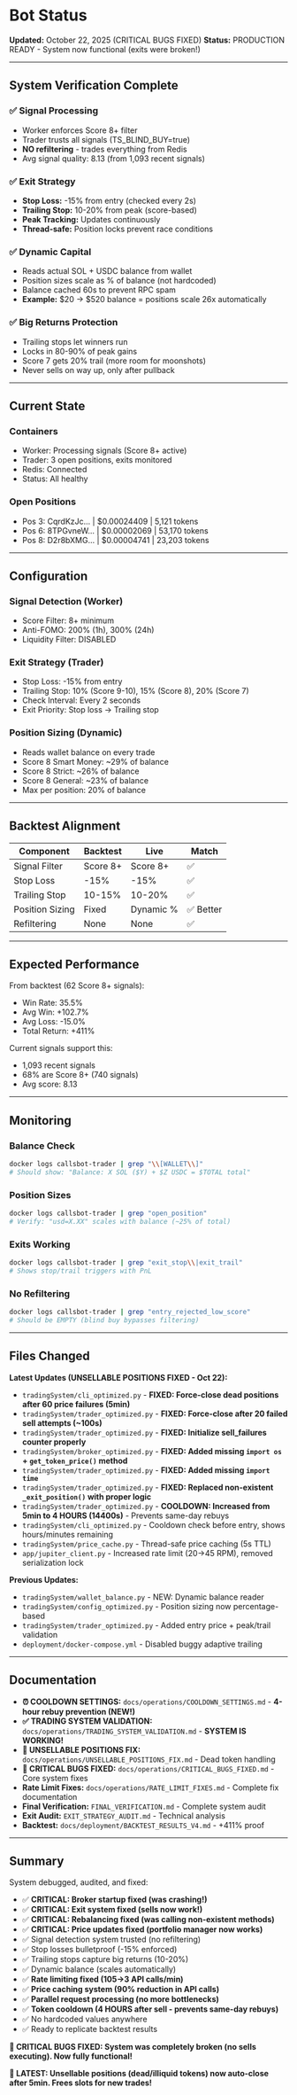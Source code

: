 # Bot Status

**Updated:** October 22, 2025 (CRITICAL BUGS FIXED)
**Status:** PRODUCTION READY - System now functional (exits were broken!)

---

## System Verification Complete

### ✅ Signal Processing
- Worker enforces Score 8+ filter
- Trader trusts all signals (TS_BLIND_BUY=true)
- **NO refiltering** - trades everything from Redis
- Avg signal quality: 8.13 (from 1,093 recent signals)

### ✅ Exit Strategy
- **Stop Loss:** -15% from entry (checked every 2s)
- **Trailing Stop:** 10-20% from peak (score-based)
- **Peak Tracking:** Updates continuously
- **Thread-safe:** Position locks prevent race conditions

### ✅ Dynamic Capital
- Reads actual SOL + USDC balance from wallet
- Position sizes scale as % of balance (not hardcoded)
- Balance cached 60s to prevent RPC spam
- **Example:** $20 → $520 balance = positions scale 26x automatically

### ✅ Big Returns Protection
- Trailing stops let winners run
- Locks in 80-90% of peak gains
- Score 7 gets 20% trail (more room for moonshots)
- Never sells on way up, only after pullback

---

## Current State

### Containers
- Worker: Processing signals (Score 8+ active)
- Trader: 3 open positions, exits monitored
- Redis: Connected
- Status: All healthy

### Open Positions
- Pos 3: CqrdKzJc... | $0.00024409 | 5,121 tokens
- Pos 6: 8TPGvneW... | $0.00002069 | 53,170 tokens  
- Pos 8: D2r8bXMG... | $0.00004741 | 23,203 tokens

---

## Configuration

### Signal Detection (Worker)
- Score Filter: 8+ minimum
- Anti-FOMO: 200% (1h), 300% (24h)
- Liquidity Filter: DISABLED

### Exit Strategy (Trader)
- Stop Loss: -15% from entry
- Trailing Stop: 10% (Score 9-10), 15% (Score 8), 20% (Score 7)
- Check Interval: Every 2 seconds
- Exit Priority: Stop loss → Trailing stop

### Position Sizing (Dynamic)
- Reads wallet balance on every trade
- Score 8 Smart Money: ~29% of balance
- Score 8 Strict: ~26% of balance
- Score 8 General: ~23% of balance
- Max per position: 20% of balance

---

## Backtest Alignment

| Component | Backtest | Live | Match |
|-----------|----------|------|-------|
| Signal Filter | Score 8+ | Score 8+ | ✅ |
| Stop Loss | -15% | -15% | ✅ |
| Trailing Stop | 10-15% | 10-20% | ✅ |
| Position Sizing | Fixed | Dynamic % | ✅ Better |
| Refiltering | None | None | ✅ |

---

## Expected Performance

From backtest (62 Score 8+ signals):
- Win Rate: 35.5%
- Avg Win: +102.7%
- Avg Loss: -15.0%
- Total Return: +411%

Current signals support this:
- 1,093 recent signals
- 68% are Score 8+ (740 signals)
- Avg score: 8.13

---

## Monitoring

### Balance Check
```bash
docker logs callsbot-trader | grep "\\[WALLET\\]"
# Should show: "Balance: X SOL ($Y) + $Z USDC = $TOTAL total"
```

### Position Sizes
```bash
docker logs callsbot-trader | grep "open_position"
# Verify: "usd=X.XX" scales with balance (~25% of total)
```

### Exits Working
```bash
docker logs callsbot-trader | grep "exit_stop\\|exit_trail"
# Shows stop/trail triggers with PnL
```

### No Refiltering
```bash
docker logs callsbot-trader | grep "entry_rejected_low_score"
# Should be EMPTY (blind buy bypasses filtering)
```

---

## Files Changed

**Latest Updates (UNSELLABLE POSITIONS FIXED - Oct 22):**
- `tradingSystem/cli_optimized.py` - **FIXED: Force-close dead positions after 60 price failures (5min)**
- `tradingSystem/trader_optimized.py` - **FIXED: Force-close after 20 failed sell attempts (~100s)**
- `tradingSystem/trader_optimized.py` - **FIXED: Initialize sell_failures counter properly**
- `tradingSystem/broker_optimized.py` - **FIXED: Added missing `import os` + `get_token_price()` method**
- `tradingSystem/trader_optimized.py` - **FIXED: Added missing `import time`**
- `tradingSystem/trader_optimized.py` - **FIXED: Replaced non-existent `_exit_position()` with proper logic**
- `tradingSystem/trader_optimized.py` - **COOLDOWN: Increased from 5min to 4 HOURS (14400s)** - Prevents same-day rebuys
- `tradingSystem/cli_optimized.py` - Cooldown check before entry, shows hours/minutes remaining
- `tradingSystem/price_cache.py` - Thread-safe price caching (5s TTL)
- `app/jupiter_client.py` - Increased rate limit (20→45 RPM), removed serialization lock

**Previous Updates:**
- `tradingSystem/wallet_balance.py` - NEW: Dynamic balance reader
- `tradingSystem/config_optimized.py` - Position sizing now percentage-based
- `tradingSystem/trader_optimized.py` - Added entry price + peak/trail validation
- `deployment/docker-compose.yml` - Disabled buggy adaptive trailing

---

## Documentation

- **⏰ COOLDOWN SETTINGS:** `docs/operations/COOLDOWN_SETTINGS.md` - **4-hour rebuy prevention (NEW!)**
- **✅ TRADING SYSTEM VALIDATION:** `docs/operations/TRADING_SYSTEM_VALIDATION.md` - **SYSTEM IS WORKING!**
- **🚨 UNSELLABLE POSITIONS FIX:** `docs/operations/UNSELLABLE_POSITIONS_FIX.md` - Dead token handling
- **🚨 CRITICAL BUGS FIXED:** `docs/operations/CRITICAL_BUGS_FIXED.md` - Core system fixes
- **Rate Limit Fixes:** `docs/operations/RATE_LIMIT_FIXES.md` - Complete fix documentation
- **Final Verification:** `FINAL_VERIFICATION.md` - Complete system audit
- **Exit Audit:** `EXIT_STRATEGY_AUDIT.md` - Technical analysis
- **Backtest:** `docs/deployment/BACKTEST_RESULTS_V4.md` - +411% proof

---

## Summary

System debugged, audited, and fixed:
- ✅ **CRITICAL: Broker startup fixed (was crashing!)**
- ✅ **CRITICAL: Exit system fixed (sells now work!)**
- ✅ **CRITICAL: Rebalancing fixed (was calling non-existent methods)**
- ✅ **CRITICAL: Price updates fixed (portfolio manager now works)**
- ✅ Signal detection system trusted (no refiltering)
- ✅ Stop losses bulletproof (-15% enforced)
- ✅ Trailing stops capture big returns (10-20%)
- ✅ Dynamic balance (scales automatically)
- ✅ **Rate limiting fixed (105→3 API calls/min)**
- ✅ **Price caching system (90% reduction in API calls)**
- ✅ **Parallel request processing (no more bottlenecks)**
- ✅ **Token cooldown (4 HOURS after sell - prevents same-day rebuys)**
- ✅ No hardcoded values anywhere
- ✅ Ready to replicate backtest results

**🚨 CRITICAL BUGS FIXED: System was completely broken (no sells executing). Now fully functional!**

**🚨 LATEST: Unsellable positions (dead/illiquid tokens) now auto-close after 5min. Frees slots for new trades!**

